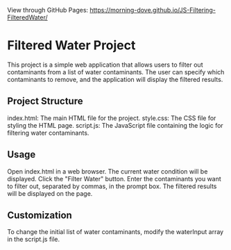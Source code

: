 View through GitHub Pages: https://morning-dove.github.io/JS-Filtering-FilteredWater/

# Filtered Water Project
This project is a simple web application that allows users to filter out contaminants from a list of water contaminants. The user can specify which contaminants to remove, and the application will display the filtered results.

## Project Structure
index.html: The main HTML file for the project.
style.css: The CSS file for styling the HTML page.
script.js: The JavaScript file containing the logic for filtering water contaminants.

## Usage
Open index.html in a web browser.
The current water condition will be displayed.
Click the "Filter Water" button.
Enter the contaminants you want to filter out, separated by commas, in the prompt box.
The filtered results will be displayed on the page.

## Customization
To change the initial list of water contaminants, modify the waterInput array in the script.js file.
